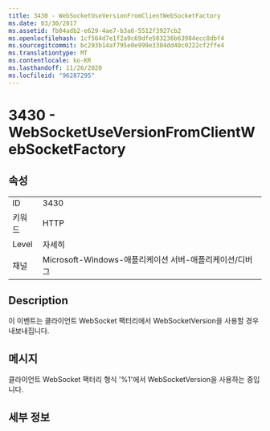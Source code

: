 ```yaml
---
title: 3430 - WebSocketUseVersionFromClientWebSocketFactory
ms.date: 03/30/2017
ms.assetid: fb04adb2-e629-4ae7-b3a6-5512f3927cb2
ms.openlocfilehash: 1cf564d7e1f2a9c69dfe503236b63984ecc8dbf4
ms.sourcegitcommit: bc293b14af795e0e999e3304dd40c0222cf2ffe4
ms.translationtype: MT
ms.contentlocale: ko-KR
ms.lasthandoff: 11/26/2020
ms.locfileid: "96287295"
---
```

# <a name="3430---websocketuseversionfromclientwebsocketfactory"></a>3430 - WebSocketUseVersionFromClientWebSocketFactory

## <a name="properties"></a>속성  
  
|||  
|-|-|  
|ID|3430|  
|키워드|HTTP|  
|Level|자세히|  
|채널|Microsoft-Windows-애플리케이션 서버-애플리케이션/디버그|  
  
## <a name="description"></a>Description  

 이 이벤트는 클라이언트 WebSocket 팩터리에서 WebSocketVersion을 사용할 경우 내보내집니다.  
  
## <a name="message"></a>메시지  

 클라이언트 WebSocket 팩터리 형식 '%1'에서 WebSocketVersion을 사용하는 중입니다.  
  
## <a name="details"></a>세부 정보
